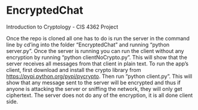 # EncryptedChat
Introduction to Cryptology - CIS 4362 Project

Once the repo is cloned all one has to do is run the server in the command line by cd’ing into the folder “EncryptedChat” and running “python server.py”. Once the server is running you can run the client without any encryption by running “python clientNoCrypto.py”. This will show that the server receives all messages from that client in plain text. To run the app’s client, first download and install the crypto library from https://pypi.python.org/pypi/pycrypto. Then run “python client.py”. This will show that any message sent to the server will be encrypted and thus if anyone is attacking the server or sniffing the network, they will only get ciphertext. The server does not do any of the encryption, it is all done client side.
